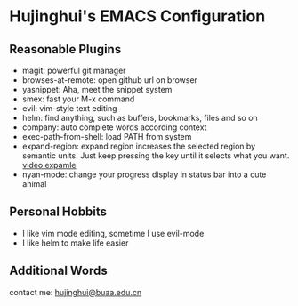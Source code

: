 Hujinghui's EMACS Configuration
==========================================================================

## Reasonable Plugins

- magit: powerful git manager
- browses-at-remote: open github url on browser
- yasnippet: Aha, meet the snippet system
- smex: fast your M-x command
- evil: vim-style text editing
- helm: find anything, such as buffers, bookmarks, files and so on
- company: auto complete words according context
- exec-path-from-shell: load PATH from system
- expand-region: expand region increases the selected region by semantic units. Just keep pressing the key until it selects what you want. [video expamle](http://emacsrocks.com/e09.html)
- nyan-mode: change your progress display in status bar into a cute animal


## Personal Hobbits

- I like vim mode editing, sometime I use evil-mode
- I like helm to make life easier


## Additional Words

contact me: hujinghui@buaa.edu.cn

